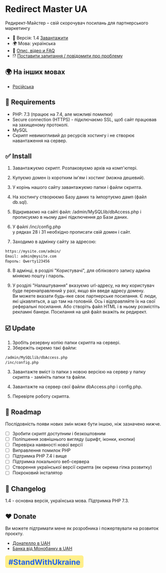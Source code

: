 # Redirect Master UA

Редирект-Майстер – свій скорочувач посилань для партнерського маркетингу

- :floppy_disk: Версія: 1.4 [Завантажити](https://github.com/pekarskyi/RedirectMaster-UA/releases)
- :earth_africa: Мова: українська
- :scroll: [Опис, відео и FAQ](https://inwebpress.com/uk/redirect-master/)
- :interrobang: [Поставити запитання / повідомити про проблему](https://github.com/pekarskyi/RedirectMaster-UA/issues)

## :earth_africa: На інших мовах

- [Російська](https://github.com/pekarskyi/RedirectMaster)

## :loudspeaker: Requirements

- PHP: 7.3 (працює на 7.4, але можливі помилки)
- Secure connection (HTTPS) - підключаємо SSL, щоб сайт працював на захищеному протоколі.
- MySQL
- Скрипт невимогливий до ресурсів хостингу і не створює навантаження на сервер.

## :white_check_mark: Install

1. Завантажуємо скрипт. Розпаковуємо архів на комп'ютері.

2. Купуємо домен із коротким ім'ям і хостинг (можна дешевий).

3. У корінь нашого сайту завантажуємо папки і файли скрипта.

4. На хостингу створюємо Базу даних та імпортуємо дамп (файл db.sql).

5. Відкриваємо на сайті файл: /admin/MySQLlib/dbAccess.php і прописуємо в ньому дані підключення до Бази даних.

6. У файлі /inc/config.php<br>
у рядках 28 і 31 необхідно прописати свій домен і сайт.

7. Заходимо в адмінку сайту за адресою:
```
https://mysite.com/admin/
Email: admin@mysite.com
Пароль: Qwerty123456
```

8. В адмінці, в розділі "Користувачі", для облікового запису адміна міняємо пошту і пароль.

9. У розділі "Налаштування" вказуємо url-адресу, на яку користувач буде перенаправлений у разі, якщо він введе адресу домену.<br>
Ви можете вказати будь-яке своє партнерське посилання. Є люди, які цікавляться, а що там на головній. Ось і відправляйте їх на свої реферальні посилання. Або створіть файл HTML і в ньому розмістіть рекламні банери. Посилання на цей файл вкажіть як редирект.

## :ballot_box_with_check: Update

1. Зробіть резервну копію папки скрипта на сервері.
2. Збережіть окремо такі файли: 

```
/admin/MySQLlib/dbAccess.php
/inc/config.php
```
3. Завантажте вміст із папки з новою версією на сервер у папку скрипта - замініть папки та файли.

4. Завантажте на сервер свої файли dbAccess.php і config.php.

5. Перевірте роботу скрипта.

## :rocket: Roadmap

Послідовність появи нових змін може бути іншою, ніж зазначено нижче.

- [ ] Зробити скрипт доступним і безкоштовним
- [ ] Поліпшення зовнішнього вигляду (шрифт, іконки, кнопки)
- [ ] Перевірка наявності нової версії
- [ ] Виправлення помилок PHP
- [ ] Підтримка PHP 7.4 і вище
- [ ] Підтримка локального веб-сервера
- [ ] Створення української версії скрипта (як окрема гілка розвитку)
- [ ] Покроковий інсталятор

## :date: Changelog

1.4 - основна версія, українська мова. Підтримка PHP 7.3.

## :hearts: Donate

Ви можете підтримати мене як розробника і пожертвувати на розвиток проєкту.

- [Донателло в UAH](https://donatello.to/inwebpress)
- [Банка від Монобанку в UAH](https://send.monobank.ua/jar/A6cy9eBtcB)

[![Stand With Ukraine](https://raw.githubusercontent.com/vshymanskyy/StandWithUkraine/main/badges/StandWithUkraine.svg)](https://sitex.me/standwithukraine)